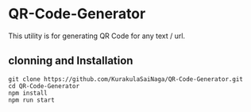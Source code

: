 # QR-Code-Generator

This utility is for generating QR Code for any text / url.

## clonning and Installation
```
git clone https://github.com/KurakulaSaiNaga/QR-Code-Generator.git
cd QR-Code-Generator
npm install
npm run start
```